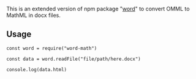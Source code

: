 This is an extended version of npm package "[word]('https://www.npmjs.com/package/word')" to convert OMML to MathML in docx files.

## Usage
```
const word = require("word-math")

const data = word.readFile("file/path/here.docx")

console.log(data.html)
```